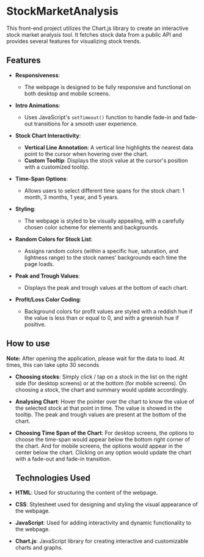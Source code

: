 # StockMarketAnalysis

This front-end project utilizes the Chart.js library to create an interactive stock market analysis tool. It fetches stock data from a public API and provides several features for visualizing stock trends.

## Features

- **Responsiveness**: 
  - The webpage is designed to be fully responsive and functional on both desktop and mobile screens.

- **Intro Animations**: 
  - Uses JavaScript's `setTimeout()` function to handle fade-in and fade-out transitions for a smooth user experience.

- **Stock Chart Interactivity**: 
  - **Vertical Line Annotation**: A vertical line highlights the nearest data point to the cursor when hovering over the chart.
  - **Custom Tooltip**: Displays the stock value at the cursor's position with a customized tooltip.

- **Time-Span Options**: 
  - Allows users to select different time spans for the stock chart: 1 month, 3 months, 1 year, and 5 years.

- **Styling**: 
  - The webpage is styled to be visually appealing, with a carefully chosen color scheme for elements and backgrounds.

- **Random Colors for Stock List**: 
  - Assigns random colors (within a specific hue, saturation, and lightness range) to the stock names' backgrounds each time the page loads.

- **Peak and Trough Values**: 
  - Displays the peak and trough values at the bottom of each chart.

- **Profit/Loss Color Coding**: 
  - Background colors for profit values are styled with a reddish hue if the value is less than or equal to 0, and with a greenish hue if positive.
 
## How to use

**Note:** After opening the application, please wait for the data to load. At times, this can take upto 30 seconds
- **Choosing stocks**: Simply click / tap on a stock in the list on the right side (for desktop screens) or at the bottom (for mobile screens). On choosing a stock, the chart and summary would update accordingly.
- **Analysing Chart**: Hover the pointer over the chart to know the value of the selected stock at that point in time. The value is showed in the tooltip. The peak and trough values are present at the bottom of the chart.
- **Choosing Time Span of the Chart**: For desktop screens, the options to choose the time-span would appear below the bottom right corner of the chart. And for mobile screens, the options would appear in the center below the chart. Clicking on any option would update the chart with a fade-out and fade-in transition.
 
  ## Technologies Used

- **HTML**: Used for structuring the content of the webpage.
- **CSS**: Stylesheet used for designing and styling the visual appearance of the webpage.
- **JavaScript**: Used for adding interactivity and dynamic functionality to the webpage.
- **Chart.js**: JavaScript library for creating interactive and customizable charts and graphs.
